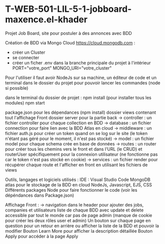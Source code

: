 # T-WEB-501-LIL-5-1-jobboard-maxence.el-khader

Projet Job Board, site pour postuler à des annonces avec BDD

Création de BDD via Mongo Cloud https://cloud.mongodb.com : 
- créer un Cluster
- se connecter
- créer un ficher .env dans la branche principale du projet
à l'intérieur 
    PORT="votre_port"
    MONGO_URI="votre_cluster"


Pour l'utiliser il faut avoir NodeJs sur sa machine, un éditeur de code et un terminal dans le dossier du projet pour pouvoir lancer les commandes (node si possible)

dans le terminal du dossier de projet :
npm install     (pour installer tous les modules)
npm start

package.json pour les dépendances (npm install)
dossier views contenant tout l'affichage Front
dossier server pour la partie back
-> controller : un fichier controller pour chaque collection en BDD
-> database : un fichier connection pour faire lien avec la BDD Atlas en cloud
-> middleware : un fichier auth.js pour créer un token quand on se log sur le site (le token n'étant pas géré pour le moment, il n'est pas stocké)
-> model : un fichier model pour chaque schema crée en base de données
-> routes : un router pour créer tous les chemins vers le front et dans l'URL (le CRUD) et routerUser spécifiquement pour la connexion utilisateur (ne fonctionne pas car le token n'est pas stocké en cookie)
-> services : un fichier render pour récupérer chaque route et l'afficher en front en utilisant les fichiers de views

Outils, langages et logiciels utilisés :
IDE : Visual Studio Code
MongoDB atlas pour le stockage de la BDD en cloud
NodeJs, Javascript, EJS, CSS
Différents packages Node pour faire fonctionner le code 
(voir les dépéndances dans Package.json)

Affichage Front : 
-> navigation dans le header pour ajouter des jobs, companies et utilisateurs
liste de chaque BDD avec update et delete accessible par tout le monde car pas de page admin (manque de cookie pour créer les deux rôles user et admin)
Un bouton sur chaque page en question pour un retour en arrière ou afficher la liste de la BDD et pouvoir la modifier
Bouton Learn More pour afficher la description détaillée
Bouton Apply pour accéder à la page Apply
